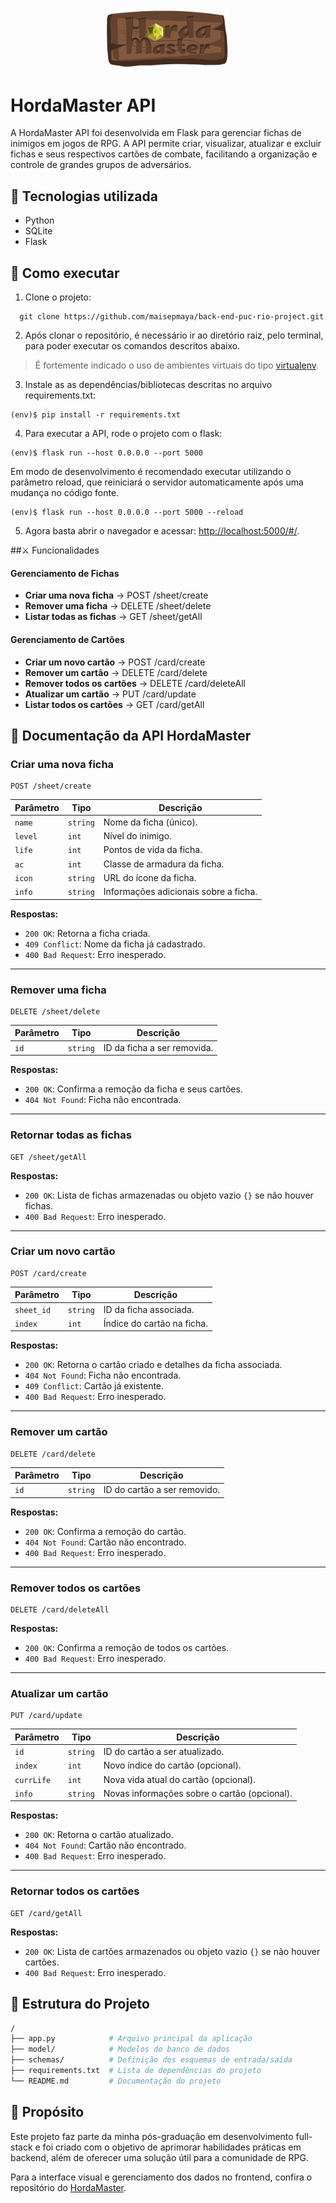 <div align="center">
  <img src="logo.png" alt="logo" width="200"/>
</div>

# HordaMaster API

A HordaMaster API foi desenvolvida em Flask para gerenciar fichas de inimigos em jogos de RPG. A API permite criar, visualizar, atualizar e excluir fichas e seus respectivos cartões de combate, facilitando a organização e controle de grandes grupos de adversários.


## 🚀 Tecnologias utilizada

- Python 
- SQLite
- Flask
 
## 🔧 Como executar

1. Clone o projeto:
```
  git clone https://github.com/maisepmaya/back-end-puc-rio-project.git
```

2. Após clonar o repositório, é necessário ir ao diretório raiz, pelo terminal, para poder executar os comandos descritos abaixo.
> É fortemente indicado o uso de ambientes virtuais do tipo [virtualenv](https://virtualenv.pypa.io/en/latest/installation.html).


3. Instale as as dependências/bibliotecas descritas no arquivo requirements.txt:
```
(env)$ pip install -r requirements.txt
```

4. Para executar a API, rode o projeto com o flask:

```
(env)$ flask run --host 0.0.0.0 --port 5000
```

Em modo de desenvolvimento é recomendado executar utilizando o parâmetro reload, que reiniciará o servidor
automaticamente após uma mudança no código fonte. 

```
(env)$ flask run --host 0.0.0.0 --port 5000 --reload
```

5. Agora basta abrir o navegador e acessar: [http://localhost:5000/#/](http://localhost:5000/#/).

##⚔️ Funcionalidades

#### Gerenciamento de Fichas

- **Criar uma nova ficha** → POST /sheet/create
- **Remover uma ficha** → DELETE /sheet/delete
- **Listar todas as fichas** → GET /sheet/getAll


#### Gerenciamento de Cartões
- **Criar um novo cartão** → POST /card/create
- **Remover um cartão** → DELETE /card/delete
- **Remover todos os cartões** → DELETE /card/deleteAll
- **Atualizar um cartão** → PUT /card/update
- **Listar todos os cartões** → GET /card/getAll


## 📖 Documentação da API HordaMaster

### Criar uma nova ficha

```http
POST /sheet/create
```

| Parâmetro  | Tipo     | Descrição                                         |
|------------|---------|-----------------------------------------------------|
| `name`     | `string` | Nome da ficha (único).           |
| `level`    | `int`    | Nível do inimigo.                 |
| `life`     | `int`    | Pontos de vida da ficha.         |
| `ac`       | `int`    | Classe de armadura da ficha.     |
| `icon`     | `string` | URL do ícone da ficha.                 |
| `info`     | `string` |Informações adicionais sobre a ficha. |

**Respostas:**
- `200 OK`: Retorna a ficha criada.
- `409 Conflict`: Nome da ficha já cadastrado.
- `400 Bad Request`: Erro inesperado.

---

### Remover uma ficha

```http
DELETE /sheet/delete
```

| Parâmetro | Tipo     | Descrição                                  |
|-----------|---------|--------------------------------|
| `id`     | `string` | ID da ficha a ser removida. |

**Respostas:**
- `200 OK`: Confirma a remoção da ficha e seus cartões.
- `404 Not Found`: Ficha não encontrada.

---

### Retornar todas as fichas

```http
GET /sheet/getAll
```

**Respostas:**
- `200 OK`: Lista de fichas armazenadas ou objeto vazio `{}` se não houver fichas.
- `400 Bad Request`: Erro inesperado.

---

### Criar um novo cartão

```http
POST /card/create
```

| Parâmetro  | Tipo     | Descrição                                        |
|------------|---------|--------------------------------------------------|
| `sheet_id` | `string` |ID da ficha associada.        |
| `index`    | `int`    |Índice do cartão na ficha.     |

**Respostas:**
- `200 OK`: Retorna o cartão criado e detalhes da ficha associada.
- `404 Not Found`: Ficha não encontrada.
- `409 Conflict`: Cartão já existente.
- `400 Bad Request`: Erro inesperado.

---

### Remover um cartão

```http
DELETE /card/delete
```

| Parâmetro | Tipo     | Descrição                                  |
|-----------|---------|--------------------------------|
| `id`     | `string` | ID do cartão a ser removido. |

**Respostas:**
- `200 OK`: Confirma a remoção do cartão.
- `404 Not Found`: Cartão não encontrado.
- `400 Bad Request`: Erro inesperado.

---

### Remover todos os cartões

```http
DELETE /card/deleteAll
```

**Respostas:**
- `200 OK`: Confirma a remoção de todos os cartões.
- `400 Bad Request`: Erro inesperado.

---

### Atualizar um cartão

```http
PUT /card/update
```

| Parâmetro  | Tipo     | Descrição                                       |
|------------|---------|----------------------------------------------|
| `id`      | `string` | ID do cartão a ser atualizado.  |
| `index`   | `int`    | Novo índice do cartão (opcional).              |
| `currLife`| `int`    | Nova vida atual do cartão (opcional).          |
| `info`    | `string` | Novas informações sobre o cartão (opcional). |

**Respostas:**
- `200 OK`: Retorna o cartão atualizado.
- `404 Not Found`: Cartão não encontrado.
- `400 Bad Request`: Erro inesperado.

---

### Retornar todos os cartões

```http
GET /card/getAll
```

**Respostas:**
- `200 OK`: Lista de cartões armazenados ou objeto vazio `{}` se não houver cartões.
- `400 Bad Request`: Erro inesperado.


## 📂 Estrutura do Projeto

``` bash
/
├── app.py            # Arquivo principal da aplicação
├── model/            # Modelos do banco de dados
├── schemas/          # Definição dos esquemas de entrada/saída
├── requirements.txt  # Lista de dependências do projeto
└── README.md         # Documentação do projeto
```
## 🎯 Propósito
Este projeto faz parte da minha pós-graduação em desenvolvimento full-stack e foi criado com o objetivo de aprimorar habilidades práticas em backend, além de oferecer uma solução útil para a comunidade de RPG.

Para a interface visual e gerenciamento dos dados no frontend, confira o repositório do [HordaMaster](https://github.com/maisepmaya/front-end-puc-rio-project.git).
